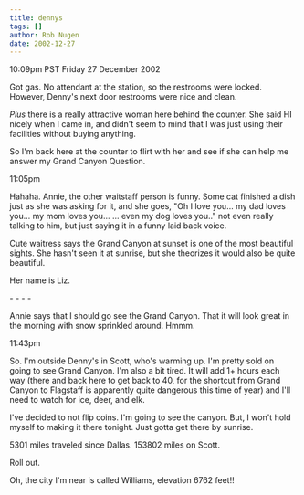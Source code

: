 ```yaml
---
title: dennys
tags: []
author: Rob Nugen
date: 2002-12-27
---
```


<p class=date>10:09pm PST Friday 27 December 2002</p>

<p>Got gas.  No attendant at the station, so the restrooms were
locked.  However, Denny's next door restrooms were nice and clean.</p>

<p><em>Plus</em> there is a really attractive woman here behind the
counter.  She said HI nicely when I came in, and didn't seem to mind
that I was just using their facilities without buying anything.</p>

<p>So I'm back here at the counter to flirt with her and see if she
can help me answer my Grand Canyon Question.</p>

<p class=date>11:05pm</p>

<p>Hahaha.  Annie, the other waitstaff person is funny.  Some cat
finished a dish just as she was asking for it, and she goes, "Oh I
love you... my dad loves you... my mom loves you... ... even my dog
loves you.." not even really talking to him, but just saying it in a
funny laid back voice.</p>

<p>Cute waitress says the Grand Canyon at sunset is one of the most
beautiful sights.  She hasn't seen it at sunrise, but she theorizes it
would also be quite beautiful.</p>

<p>Her name is Liz.</p>

<p>- - - -</p>

<p>Annie says that I should go see the Grand Canyon.  That it will
look great in the morning with snow sprinkled around.  Hmmm.</p>

<p class=date>11:43pm</p>

<p>So.  I'm outside Denny's in Scott, who's warming up.  I'm pretty
sold on going to see Grand Canyon.  I'm also a bit tired.  It will add
1+ hours each way (there and back here to get back to 40, for the
shortcut from Grand Canyon to Flagstaff is apparently quite dangerous
this time of year) and I'll need to watch for ice, deer, and elk.</p>

<p>I've decided to not flip coins.  I'm going to see the canyon.  But,
I won't hold myself to making it there tonight.  Just gotta get there
by sunrise.</p>

<p>5301 miles traveled since Dallas.  153802 miles on Scott.</p>

<p>Roll out.</p>

<p>Oh, the city I'm near is called Williams, elevation 6762 feet!!</p>
